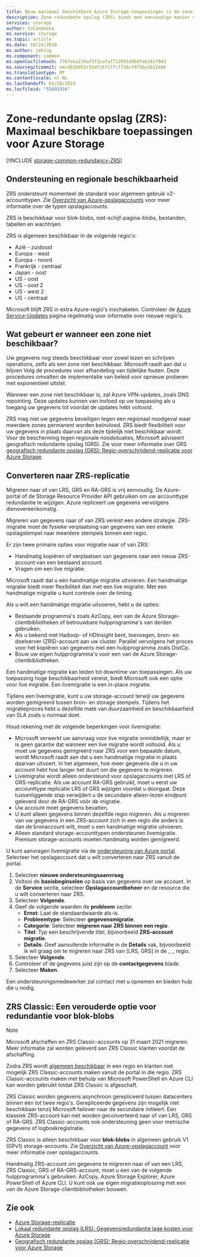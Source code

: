 ```yaml
---
title: Bouw maximaal beschikbare Azure Storage-toepassingen in de zone-redundante opslag (ZRS) | Microsoft Docs
description: Zone-redundante opslag (ZRS) biedt een eenvoudige manier om maximaal beschikbare toepassingen te bouwen. ZRS beschermt tegen hardwarefouten in het datacenter, en sommige regionale rampen.
services: storage
author: tolandmike
ms.service: storage
ms.topic: article
ms.date: 10/24/2018
ms.author: jeking
ms.component: common
ms.openlocfilehash: 776feba239af5f2cafaf7229554960fab3417943
ms.sourcegitcommit: eecd816953c55df1671ffcf716cf975ba1b12e6b
ms.translationtype: MT
ms.contentlocale: nl-NL
ms.lasthandoff: 01/28/2019
ms.locfileid: "55093356"
---
```

# <a name="zone-redundant-storage-zrs-highly-available-azure-storage-applications"></a>Zone-redundante opslag (ZRS): Maximaal beschikbare toepassingen voor Azure Storage
[!INCLUDE [storage-common-redundancy-ZRS](../../../includes/storage-common-redundancy-zrs.md)]

## <a name="support-coverage-and-regional-availability"></a>Ondersteuning en regionale beschikbaarheid
ZRS ondersteunt momenteel de standard voor algemeen gebruik v2-accounttypen. Zie [Overzicht van Azure-opslagaccounts](storage-account-overview.md) voor meer informatie over de typen opslagaccounts.

ZRS is beschikbaar voor blok-blobs, niet-schijf-pagina-blobs, bestanden, tabellen en wachtrijen.

ZRS is algemeen beschikbaar in de volgende regio's:

- Azië - zuidoost
- Europa - west
- Europa - noord
- Frankrijk - centraal
- Japan - oost
- US - oost
- US - oost 2
- US - west 2
- US - centraal

Microsoft blijft ZRS in extra Azure-regio's inschakelen. Controleer de [Azure Service-Updates](https://azure.microsoft.com/updates/) pagina regelmatig voor informatie over nieuwe regio's.

## <a name="what-happens-when-a-zone-becomes-unavailable"></a>Wat gebeurt er wanneer een zone niet beschikbaar?
Uw gegevens nog steeds beschikbaar voor zowel lezen en schrijven operations, zelfs als een zone niet beschikbaar. Microsoft raadt aan dat u blijven Volg de procedures voor afhandeling van tijdelijke fouten. Deze procedures omvatten de implementatie van beleid voor opnieuw proberen met exponentieel uitstel.

Wanneer een zone niet beschikbaar is, zal Azure VPN-updates, zoals DNS repointing. Deze updates kunnen van invloed op uw toepassing als u toegang uw gegevens tot voordat de updates hebt voltooid.

ZRS mag niet uw gegevens beveiligen tegen een regionaal noodgeval waar meerdere zones permanent worden beïnvloed. ZRS biedt flexibiliteit voor uw gegevens in plaats daarvan als deze tijdelijk niet beschikbaar wordt. Voor de bescherming tegen regionale noodsituaties, Microsoft adviseert geografisch redundante opslag (GRS). Zie voor meer informatie over GRS [geografisch redundante opslag (GRS): Regio-overschrijdend-replicatie voor Azure Storage](storage-redundancy-grs.md).

## <a name="converting-to-zrs-replication"></a>Converteren naar ZRS-replicatie
Migreren naar of van LRS, GRS en RA-GRS is vrij eenvoudig. De Azure-portal of de Storage Resource Provider API gebruiken om uw accounttype redundantie te wijzigen. Azure repliceert uw gegevens vervolgens dienovereenkomstig. 

Migreren van gegevens naar of van ZRS vereist een andere strategie. ZRS-migratie moet de fysieke verplaatsing van gegevens van een enkele opslagstempel naar meerdere stempels binnen een regio.

Er zijn twee primaire opties voor migratie naar of van ZRS: 

- Handmatig kopiëren of verplaatsen van gegevens naar een nieuw ZRS-account van een bestaand account.
- Vragen om een live migratie.

Microsoft raadt dat u een handmatige migratie uitvoeren. Een handmatige migratie biedt meer flexibiliteit dan met een live migratie. Met een handmatige migratie u kunt controle over de timing.

Als u wilt een handmatige migratie uitvoeren, hebt u de opties:
- Bestaande programma's zoals AzCopy, een van de Azure Storage-clientbibliotheken of betrouwbare hulpprogramma's van derden gebruiken.
- Als u bekend met Hadoop- of HDInsight bent, toevoegen, bron- en doelserver (ZRS)-account aan uw cluster. Parallel vervolgens het proces voor het kopiëren van gegevens met een hulpprogramma zoals DistCp.
- Bouw uw eigen hulpprogramma's voor een van de Azure Storage-clientbibliotheken.

Een handmatige migratie kan leiden tot downtime van toepassingen. Als uw toepassing hoge beschikbaarheid vereist, biedt Microsoft ook een optie voor live migratie. Een livemigratie is een in-place migratie. 

Tijdens een livemigratie, kunt u uw storage-account terwijl uw gegevens worden gemigreerd tussen bron- en storage stempels. Tijdens het migratieproces hebt u dezelfde mate van duurzaamheid en beschikbaarheid van SLA zoals u normaal doet.

Houd rekening met de volgende beperkingen voor livemigratie:

- Microsoft verwerkt uw aanvraag voor live migratie onmiddellijk, maar er is geen garantie dat wanneer een live migratie wordt voltooid. Als u moet uw gegevens gemigreerd naar ZRS voor een bepaalde datum, wordt Microsoft raadt aan dat u een handmatige migratie in plaats daarvan uitvoert. In het algemeen, hoe meer gegevens die u in uw account hebt hoe langer het duurt om die gegevens te migreren. 
- Livemigratie wordt alleen ondersteund voor opslagaccounts met LRS of GRS-replicatie. Als uw account RA-GRS gebruikt, moet u eerst uw accounttype replicatie LRS of GRS wijzigen voordat u doorgaat. Deze tussenliggende stap verwijdert u de secundaire alleen-lezen eindpunt geleverd door de RA-GRS vóór de migratie.
- Uw account moet gegevens bevatten.
- U kunt alleen gegevens binnen dezelfde regio migreren. Als u migreren van uw gegevens in een ZRS-account zich in een regio die anders is dan de bronaccount wilt, moet u een handmatige migratie uitvoeren.
- Alleen standard storage-accounttypen ondersteunen livemigratie. Premium storage-accounts moeten handmatig worden gemigreerd.

U kunt aanvragen livemigratie via de [ondersteuning van Azure portal](https://ms.portal.azure.com/#blade/Microsoft_Azure_Support/HelpAndSupportBlade/overview). Selecteer het opslagaccount dat u wilt converteren naar ZRS vanuit de portal.
1. Selecteer **nieuwe ondersteuningsaanvraag**
2. Voltooi de **basisbeginselen** op basis van gegevens over uw account. In de **Service** sectie, selecteer **Opslagaccountbeheer** en de resource die u wilt converteren naar ZRS. 
3. Selecteer **Volgende**. 
4. Geef de volgende waarden de **probleem** sectie: 
    - **Ernst**: Laat de standaardwaarde als-is.
    - **Probleemtype**: Selecteer **gegevensmigratie**.
    - **Categorie**: Selecteer **migreren naar ZRS binnen een regio**.
    - **Titel**: Typ een beschrijvende titel, bijvoorbeeld **ZRS-account migratie**.
    - **Details**: Geef aanvullende informatie in de **Details** vak, bijvoorbeeld: ik wil graag om te migreren naar ZRS van [LRS, GRS] in de \_ \_ regio. 
5. Selecteer **Volgende**.
6. Controleer of de gegevens juist zijn op de **contactgegevens** blade.
7. Selecteer **Maken**.

Een ondersteuningsmedewerker zal contact met u opnemen en bieden hulp die u nodig. 

## <a name="zrs-classic-a-legacy-option-for-block-blobs-redundancy"></a>ZRS Classic: Een verouderde optie voor redundantie voor blok-blobs
> [!NOTE]
> Microsoft afschaffen en ZRS Classic-accounts op 31 maart 2021 migreren. Meer informatie zal worden geleverd aan ZRS Classic klanten voordat de afschaffing. 
>
> Zodra ZRS wordt [algemeen beschikbaar](#support-coverage-and-regional-availability) in een regio en klanten niet mogelijk ZRS Classic-accounts maken vanuit de portal in die regio. ZRS Classic-accounts maken met behulp van Microsoft PowerShell en Azure CLI kan worden gebruikt totdat ZRS Classic is afgeschaft.

ZRS Classic worden gegevens asynchroon gerepliceerd tussen datacenters binnen één tot twee regio's. Gerepliceerde gegevens zijn mogelijk niet beschikbaar tenzij Microsoft failover naar de secundaire initieert. Een klassiek ZRS-account kan niet worden geconverteerd naar of van LRS, GRS of RA-GRS. ZRS Classic-accounts ook ondersteuning geen voor metrische gegevens of logboekregistratie.

ZRS Classic is alleen beschikbaar voor **blok-blobs** in algemeen gebruik V1 (GPv1) storage-accounts. Zie [Overzicht van Azure-opslagaccount](storage-account-overview.md) voor meer informatie over opslagaccounts.

Handmatig ZRS-account om gegevens te migreren naar of van een LRS, ZRS Classic, GRS of RA-GRS-account, moet u een van de volgende hulpprogramma's gebruiken: AzCopy, Azure Storage Explorer, Azure PowerShell of Azure CLI. U kunt ook uw eigen migratieoplossing met een van de Azure Storage-clientbibliotheken bouwen.

## <a name="see-also"></a>Zie ook
- [Azure Storage-replicatie](storage-redundancy.md)
- [Lokaal redundante opslag (LRS): Gegevensredundantie lage kosten voor Azure Storage](storage-redundancy-lrs.md)
- [Geografisch redundante opslag (GRS): Regio-overschrijdend-replicatie voor Azure Storage](storage-redundancy-grs.md)
